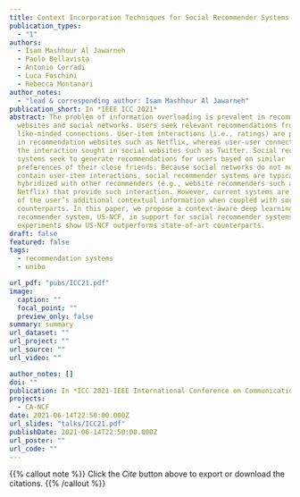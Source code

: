 ```yaml
---
title: Context Incorporation Techniques for Social Recommender Systems
publication_types:
  - "1"
authors:
  - Isam Mashhour Al Jawarneh
  - Paolo Bellavista
  - Antonio Corradi
  - Luca Foschini
  - Rebecca Montanari
author_notes:
  - "lead & corresponding author: Isam Mashhour Al Jawarneh"
publication_short: In *IEEE ICC 2021*
abstract: The problem of information overloading is prevalent in recommendations
  websites and social networks. Users seek relevant recommendations from
  like-minded connections. User-item interactions (i.e., ratings) are prevalent
  in recommendation websites such as Netflix, whereas user-user connections are
  the interaction sought in social websites such as Twitter. Social recommender
  systems seek to generate recommendations for users based on similar
  preferences of their close friends. Because social networks do not normally
  contain user-item interactions, social recommender systems are typically
  hybridized with other recommenders (e.g., website recommenders such as
  Netflix) that provide such interaction. However, current systems are unaware
  of the user’s additional contextual information when coupled with social
  counterparts. In this paper, we propose a context-aware deep learning-based
  recommender system, US-NCF, in support for social recommender systems. Our
  experiments show US-NCF outperforms state-of-art counterparts.
draft: false
featured: false
tags:
  - recommendation systems
  - unibo

url_pdf: "pubs/ICC21.pdf"
image:
  caption: ""
  focal_point: ""
  preview_only: false
summary: summary
url_dataset: ""
url_project: ""
url_source: ""
url_video: ""

author_notes: []
doi: ""
publication: In *ICC 2021-IEEE International Conference on Communications*
projects:
  - CA-NCF
date: 2021-06-14T22:50:00.000Z
url_slides: "talks/ICC21.pdf"
publishDate: 2021-06-14T22:50:00.000Z
url_poster: ""
url_code: ""
---
```

{{% callout note %}}
Click the *Cite* button above to export or download the citations.
{{% /callout %}}


